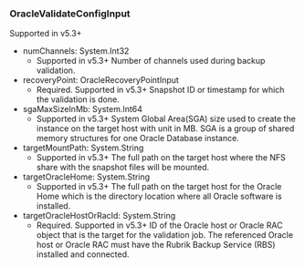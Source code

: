### OracleValidateConfigInput
Supported in v5.3+

- numChannels: System.Int32
  - Supported in v5.3+
      Number of channels used during backup validation.
- recoveryPoint: OracleRecoveryPointInput
  - Required. Supported in v5.3+
      Snapshot ID or timestamp for which the validation is done.
- sgaMaxSizeInMb: System.Int64
  - Supported in v5.3+
      System Global Area(SGA) size used to create the instance on the target host with unit in MB. SGA is a group of shared memory structures for one Oracle Database instance.
- targetMountPath: System.String
  - Supported in v5.3+
      The full path on the target host where the NFS share with the snapshot files will be mounted.
- targetOracleHome: System.String
  - Supported in v5.3+
      The full path on the target host for the Oracle Home which is the directory location where all Oracle software is installed.
- targetOracleHostOrRacId: System.String
  - Required. Supported in v5.3+
      ID of the Oracle host or Oracle RAC object that is the target for the validation job. The referenced Oracle host or Oracle RAC must have the Rubrik Backup Service (RBS) installed and connected.
